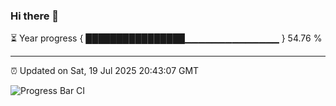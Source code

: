 ### Hi there 👋

⏳ Year progress { ████████████████▁▁▁▁▁▁▁▁▁▁▁▁▁▁ } 54.76 %

---

⏰ Updated on Sat, 19 Jul 2025 20:43:07 GMT

![Progress Bar CI](https://github.com/IshwaranRudhara/GIT-ACTION/workflows/Progress%20Bar%20CI/badge.svg)
